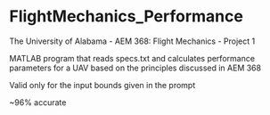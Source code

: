 # FlightMechanics_Performance

The University of Alabama - AEM 368: Flight Mechanics - Project 1

MATLAB program that reads specs.txt and calculates performance parameters for a UAV based on the principles discussed in AEM 368

Valid only for the input bounds given in the prompt

~96% accurate
